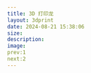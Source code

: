 ```yaml
---
title: 3D 打印龙
layout: 3dprint
date: 2024-08-21 15:38:06
size:
description:
image:
prev:1
next:2
---
```

